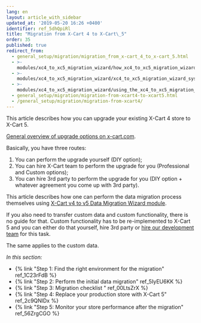 ```yaml
---
lang: en
layout: article_with_sidebar
updated_at: '2019-05-20 16:26 +0400'
identifier: ref_5dhQpiRl
title: "Migration from X-Cart 4 to X‑Cart\_5"
order: 35
published: true
redirect_from:
  - general_setup/migration/migration_from_x-cart_4_to_x-cart_5.html
  - >-
    modules/xc4_to_xc5_migration_wizard/how_xc4_to_xc5_migration_wizard_works.html
  - >-
    modules/xc4_to_xc5_migration_wizard/xc4_to_xc5_migration_wizard_system_requirements_and_installation.html
  - >-
    modules/xc4_to_xc5_migration_wizard/using_the_xc4_to_xc5_migration_wizard.html
  - general_setup/migration/migration-from-xcart4-to-xcart5.html
  - /general_setup/migration/migration-from-xcart4/
---
```


This article describes how you can upgrade your existing X-Cart 4 store to X-Cart 5.

[General overview of upgrade options on x-cart.com](https://www.x-cart.com/x-cart-migration.html).

Basically, you have three routes:
1. You can perform the upgrade yourself (DIY option);
2. You can hire X-Cart team to perform the upgrade for you (Professional and Custom options);
3. You can hire 3rd party to perform the upgrade for you (DIY option + whatever agreement you come up with 3rd party).

This article describes how one can perform the data migration process themselves using [X-Cart v4 to v5 Data Migration Wizard module](https://market.x-cart.com/addons/migration-wizard.html).

If you also need to transfer custom data and custom functionality, there is no guide for that. 
Custom functionality has to be re-implemented to X-Cart 5 and you can either do that yourself, hire 3rd party or [hire our development team](https://www.x-cart.com/contact-us.html) for this task.

The same applies to the custom data.

_In this section:_
*   {% link "Step 1: Find the right environment for the migration" ref_1C23rFdB %}
*   {% link "Step 2: Perform the initial data migration" ref_5IyEU6KK %}
*   {% link "Step 3: Migration checklist " ref_00LtsZrX %}
*   {% link "Step 4: Replace your production store with X-Cart 5" ref_2c9QNlDx %}
*   {% link "Step 5: Monitor your store performance after the migration" ref_56ZrgCGO %}
